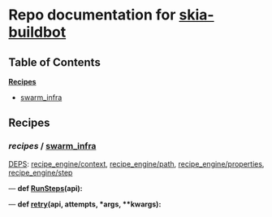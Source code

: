 <!--- AUTOGENERATED BY `./recipes.py test train` -->
# Repo documentation for [skia-buildbot]()
## Table of Contents

**[Recipes](#Recipes)**
  * [swarm_infra](#recipes-swarm_infra)
## Recipes

### *recipes* / [swarm\_infra](/infra/bots/recipes/swarm_infra.py)

[DEPS](/infra/bots/recipes/swarm_infra.py#13): [recipe\_engine/context][recipe_engine/recipe_modules/context], [recipe\_engine/path][recipe_engine/recipe_modules/path], [recipe\_engine/properties][recipe_engine/recipe_modules/properties], [recipe\_engine/step][recipe_engine/recipe_modules/step]

&mdash; **def [RunSteps](/infra/bots/recipes/swarm_infra.py#36)(api):**

&mdash; **def [retry](/infra/bots/recipes/swarm_infra.py#24)(api, attempts, \*args, \*\*kwargs):**

[recipe_engine/recipe_modules/context]: https://chromium.googlesource.com/infra/luci/recipes-py.git/+/a1609e19fa4bc5914cd681e2819539cf922113bd/README.recipes.md#recipe_modules-context
[recipe_engine/recipe_modules/path]: https://chromium.googlesource.com/infra/luci/recipes-py.git/+/a1609e19fa4bc5914cd681e2819539cf922113bd/README.recipes.md#recipe_modules-path
[recipe_engine/recipe_modules/properties]: https://chromium.googlesource.com/infra/luci/recipes-py.git/+/a1609e19fa4bc5914cd681e2819539cf922113bd/README.recipes.md#recipe_modules-properties
[recipe_engine/recipe_modules/step]: https://chromium.googlesource.com/infra/luci/recipes-py.git/+/a1609e19fa4bc5914cd681e2819539cf922113bd/README.recipes.md#recipe_modules-step
